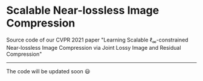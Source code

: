 # Scalable Near-lossless Image Compression

Source code of our CVPR 2021 paper "Learning Scalable ℓ<sub>∞</sub>-constrained Near-lossless Image Compression via Joint Lossy Image and Residual Compression"

---
The code will be updated soon :smiley:
